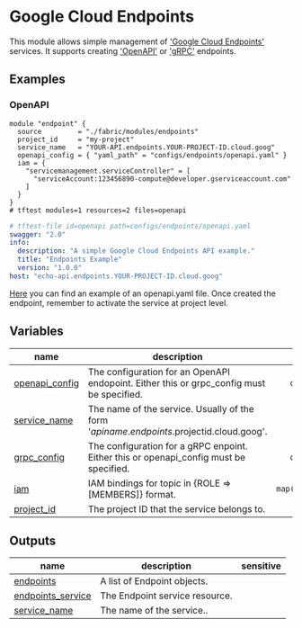 # Google Cloud Endpoints

This module allows simple management of ['Google Cloud Endpoints'](https://cloud.google.com/endpoints/) services. It supports creating ['OpenAPI'](https://cloud.google.com/endpoints/docs/openapi) or ['gRPC'](https://cloud.google.com/endpoints/docs/grpc/about-grpc) endpoints.

## Examples

### OpenAPI

```hcl
module "endpoint" {
  source         = "./fabric/modules/endpoints"
  project_id     = "my-project"
  service_name   = "YOUR-API.endpoints.YOUR-PROJECT-ID.cloud.goog"
  openapi_config = { "yaml_path" = "configs/endpoints/openapi.yaml" }
  iam = {
    "servicemanagement.serviceController" = [
      "serviceAccount:123456890-compute@developer.gserviceaccount.com"
    ]
  }
}
# tftest modules=1 resources=2 files=openapi
```

```yaml
# tftest-file id=openapi path=configs/endpoints/openapi.yaml
swagger: "2.0"
info:
  description: "A simple Google Cloud Endpoints API example."
  title: "Endpoints Example"
  version: "1.0.0"
host: "echo-api.endpoints.YOUR-PROJECT-ID.cloud.goog"
```

[Here](https://github.com/GoogleCloudPlatform/python-docs-samples/blob/master/endpoints/getting-started/openapi.yaml) you can find an example of an openapi.yaml file. Once created the endpoint, remember to activate the service at project level.
<!-- BEGIN TFDOC -->

## Variables

| name | description | type | required | default |
|---|---|:---:|:---:|:---:|
| [openapi_config](variables.tf#L32) | The configuration for an OpenAPI endopoint. Either this or grpc_config must be specified. | <code title="object&#40;&#123;&#10;  yaml_path &#61; string&#10;&#125;&#41;">object&#40;&#123;&#8230;&#125;&#41;</code> | ✓ |  |
| [service_name](variables.tf#L45) | The name of the service. Usually of the form '$apiname.endpoints.$projectid.cloud.goog'. | <code>string</code> | ✓ |  |
| [grpc_config](variables.tf#L17) | The configuration for a gRPC enpoint. Either this or openapi_config must be specified. | <code title="object&#40;&#123;&#10;  yaml_path          &#61; string&#10;  protoc_output_path &#61; string&#10;&#125;&#41;">object&#40;&#123;&#8230;&#125;&#41;</code> |  | <code>null</code> |
| [iam](variables.tf#L26) | IAM bindings for topic in {ROLE => [MEMBERS]} format. | <code>map&#40;list&#40;string&#41;&#41;</code> |  | <code>&#123;&#125;</code> |
| [project_id](variables.tf#L39) | The project ID that the service belongs to. | <code>string</code> |  | <code>null</code> |

## Outputs

| name | description | sensitive |
|---|---|:---:|
| [endpoints](outputs.tf#L17) | A list of Endpoint objects. |  |
| [endpoints_service](outputs.tf#L22) | The Endpoint service resource. |  |
| [service_name](outputs.tf#L27) | The name of the service.. |  |

<!-- END TFDOC -->
